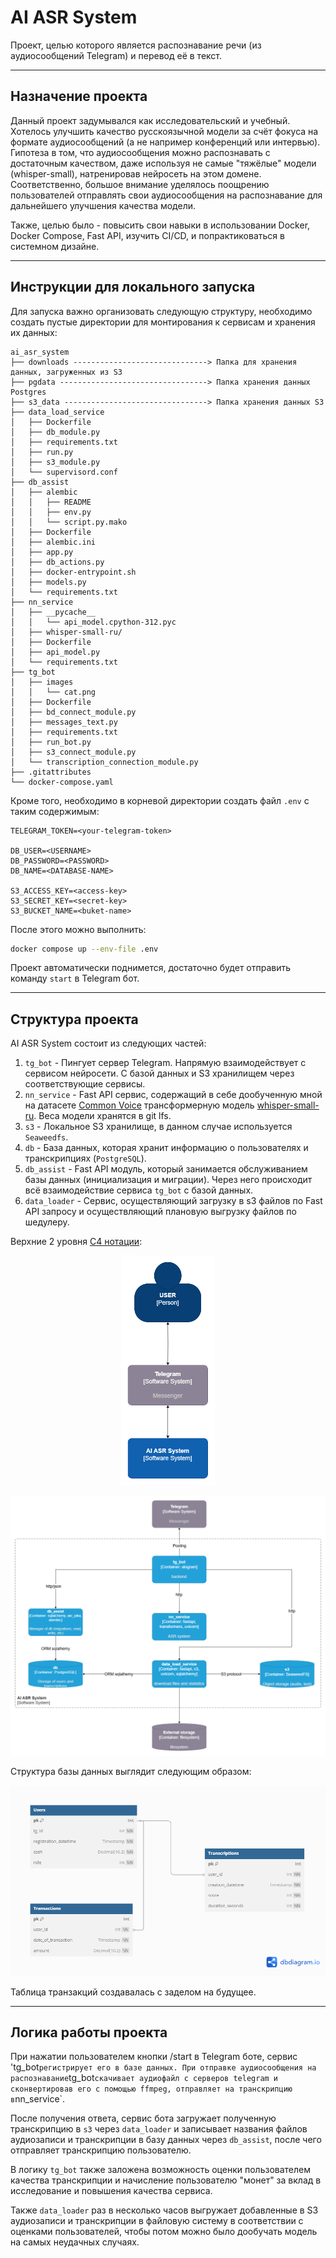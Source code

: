 # AI ASR System
Проект, целью которого является распознавание речи (из аудиосообщений Telegram) и перевод её в текст.  

---
## Назначение проекта
Данный проект задумывался как исследовательский и учебный. Хотелось улучшить качество русскоязычной модели за счёт фокуса на
формате аудиосообщений (а не например конференций или интервью).  
Гипотеза в том, что аудиосообщения можно распознавать
с достаточным качеством, даже используя не самые "тяжёлые" модели (whisper-small), натренировав нейросеть на этом домене.
Соответственно, большое внимание уделялось поощрению пользователей отправлять свои аудиосообщения на распознавание для дальнейшего улучшения
качества модели.  

Также, целью было - повысить свои навыки в использовании Docker, Docker Compose, Fast API, изучить CI/CD, и попрактиковаться в системном дизайне.

---
## Инструкции для локального запуска
Для запуска важно организовать следующую структуру, необходимо создать пустые директории для монтирования к сервисам и хранения их данных:
```text
ai_asr_system
├── downloads ------------------------------> Папка для хранения данных, загруженных из S3
├── pgdata ---------------------------------> Папка хранения данных Postgres
├── s3_data --------------------------------> Папка хранения данных S3  
├── data_load_service
│   ├── Dockerfile
│   ├── db_module.py
│   ├── requirements.txt
│   ├── run.py
│   ├── s3_module.py
│   └── supervisord.conf
├── db_assist
│   ├── alembic
│   │   ├── README
│   │   ├── env.py
│   │   └── script.py.mako
│   ├── Dockerfile
│   ├── alembic.ini
│   ├── app.py
│   ├── db_actions.py
│   ├── docker-entrypoint.sh
│   ├── models.py
│   └── requirements.txt
├── nn_service
│   ├── __pycache__
│   │   └── api_model.cpython-312.pyc
│   ├── whisper-small-ru/
│   ├── Dockerfile
│   ├── api_model.py
│   └── requirements.txt
├── tg_bot
│   ├── images
│   │   └── cat.png
│   ├── Dockerfile
│   ├── bd_connect_module.py
│   ├── messages_text.py
│   ├── requirements.txt
│   ├── run_bot.py
│   ├── s3_connect_module.py
│   └── transcription_connection_module.py
├── .gitattributes
└── docker-compose.yaml
```

Кроме того, необходимо в корневой директории создать файл `.env` с таким содержимым:
```text
TELEGRAM_TOKEN=<your-telegram-token>

DB_USER=<USERNAME>
DB_PASSWORD=<PASSWORD>
DB_NAME=<DATABASE-NAME>

S3_ACCESS_KEY=<access-key>
S3_SECRET_KEY=<secret-key>
S3_BUCKET_NAME=<buket-name>
```

После этого можно выполнить:

```bash
docker compose up --env-file .env
```
Проект автоматически поднимется, достаточно будет отправить команду `start` в Telegram бот.

---
## Структура проекта
AI ASR System состоит из следующих частей:
1. `tg_bot` - Пингует сервер Telegram. Напрямую взаимодействует с сервисом нейросети. С базой данных и S3 хранилищем через соответствующие сервисы.
2. `nn_service` - Fast API сервис, содержащий в себе дообученную мной на датасете [Common Voice](https://huggingface.co/datasets/mozilla-foundation/common_voice_11_0/viewer/ru?views%5B%5D=ru_train) 
трансформерную модель [whisper-small-ru](https://huggingface.co/Dok-tor/whisper-small-ru). 
Веса модели хранятся в git lfs.
3. `s3` - Локальное S3 хранилище, в данном случае используется `Seaweedfs`.
4. `db` - База данных, которая хранит информацию о пользователях и транскрипциях (`PostgreSQL`).
5. `db_assist` - Fast API модуль, который занимается обслуживанием базы данных (инициализация и миграции). Через него происходит всё взаимодействие сервиса `tg_bot` с базой данных.
6. `data_loader` - Сервис, осуществляющий загрузку в s3 файлов по Fast API запросу и осуществляющий плановую выгрузку файлов по шедулеру.

Верхние 2 уровня [С4 нотации](https://habr.com/ru/companies/nspk/articles/679426/):
<p align="center">
  <img src="images/c1_level.png" alt="c2" width="150"/>
</p>
<p align="center">
  <img src="images/c2_level.png" alt="c1" />
</p>
  
Структура базы данных выглядит следующим образом:  

<p align="center">
  <img src="images/db_structure.png" alt="c1" />
</p>
Таблица транзакций создавалась с заделом на будущее.

---
## Логика работы проекта
При нажатии пользователем кнопки /start в Telegram боте, сервис 'tg_bot` регистрирует его в базе данных.
При отправке аудиосообщения на распознавание `tg_bot` скачивает аудиофайл с серверов telegram и сконвертировав его с помощью ffmpeg,
отправляет на транскрипцию в `nn_service`.  

После получения ответа, сервис бота загружает полученную транскрипцию в `s3` через `data_loader` и записывает названия файлов аудиозаписи и транскрипции в базу данных через `db_assist`,
после чего отправляет транскрипцию пользователю.  

В логику `tg_bot` также заложена возможность оценки пользователем качества транскрипции и
начисление пользователю "монет" за вклад в исследование и повышения качества сервиса.

Также `data_loader` раз в несколько часов выгружает добавленные в S3 аудиозаписи и транскрипции в файловую систему в соответствии с оценками пользователей, чтобы потом
можно было дообучать модель на самых неудачных случаях.